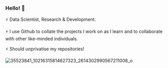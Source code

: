 ### Hello! 👋

⚡ Data Scientist, Research & Development. 

⚡ I use Github to collate the projects I work on as I learn and to collaborate with other like-minded individuals. 

⚡ Should unprivatise my repositories!

![35523841_10216315814627323_2614302990567211008_o](https://user-images.githubusercontent.com/75264977/112198233-cf438a80-8c04-11eb-80cd-75d3d8b651b5.jpg)

<!--
**DiweenHawezy/DiweenHawezy** is a ✨ _special_ ✨ repository because its `README.md` (this file) appears on your GitHub profile.

Here are some ideas to get you started:

- 🔭 I’m currently working on ...
- 🌱 I’m currently learning ...
- 👯 I’m looking to collaborate on ...
- 🤔 I’m looking for help with ...
- 💬 Ask me about ...
- 📫 How to reach me: ...
- 😄 Pronouns: ...
- ⚡ Fun fact: ...
-->
